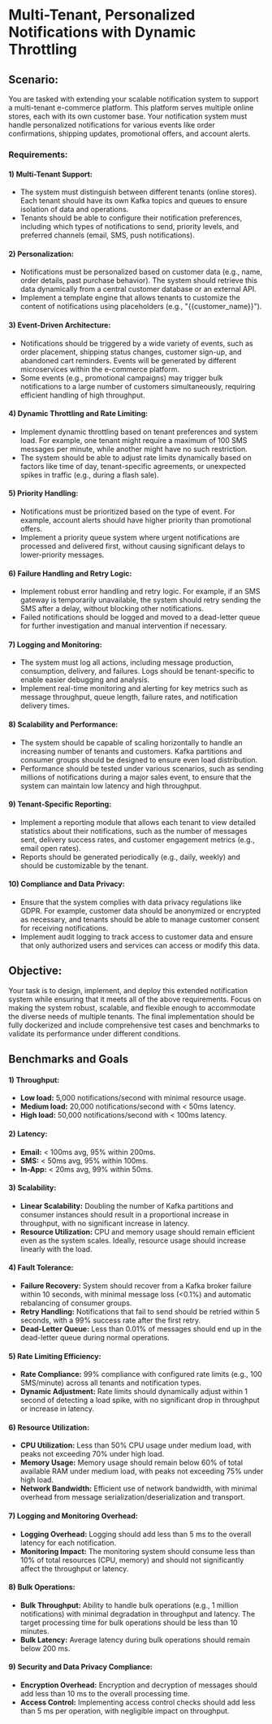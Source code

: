 # Multi-Tenant, Personalized Notifications with Dynamic Throttling

## Scenario:

You are tasked with extending your scalable notification system to support a multi-tenant e-commerce platform. This platform serves multiple online stores, each with its own customer base. Your notification system must handle personalized notifications for various events like order confirmations, shipping updates, promotional offers, and account alerts.

### Requirements:

#### 1) **Multi-Tenant Support:**

- The system must distinguish between different tenants (online stores). Each tenant should have its own Kafka topics and queues to ensure isolation of data and operations.
- Tenants should be able to configure their notification preferences, including which types of notifications to send, priority levels, and preferred channels (email, SMS, push notifications).

#### 2) **Personalization:**

- Notifications must be personalized based on customer data (e.g., name, order details, past purchase behavior). The system should retrieve this data dynamically from a central customer database or an external API.
- Implement a template engine that allows tenants to customize the content of notifications using placeholders (e.g., "{{customer_name}}").

#### 3) **Event-Driven Architecture:**

- Notifications should be triggered by a wide variety of events, such as order placement, shipping status changes, customer sign-up, and abandoned cart reminders. Events will be generated by different microservices within the e-commerce platform.
- Some events (e.g., promotional campaigns) may trigger bulk notifications to a large number of customers simultaneously, requiring efficient handling of high throughput.

#### 4) **Dynamic Throttling and Rate Limiting:**

- Implement dynamic throttling based on tenant preferences and system load. For example, one tenant might require a maximum of 100 SMS messages per minute, while another might have no such restriction.
- The system should be able to adjust rate limits dynamically based on factors like time of day, tenant-specific agreements, or unexpected spikes in traffic (e.g., during a flash sale).

#### 5) **Priority Handling:**

- Notifications must be prioritized based on the type of event. For example, account alerts should have higher priority than promotional offers.
- Implement a priority queue system where urgent notifications are processed and delivered first, without causing significant delays to lower-priority messages.

#### 6) **Failure Handling and Retry Logic:**

- Implement robust error handling and retry logic. For example, if an SMS gateway is temporarily unavailable, the system should retry sending the SMS after a delay, without blocking other notifications.
- Failed notifications should be logged and moved to a dead-letter queue for further investigation and manual intervention if necessary.

#### 7) **Logging and Monitoring:**

- The system must log all actions, including message production, consumption, delivery, and failures. Logs should be tenant-specific to enable easier debugging and analysis.
- Implement real-time monitoring and alerting for key metrics such as message throughput, queue length, failure rates, and notification delivery times.

#### 8) **Scalability and Performance:**

- The system should be capable of scaling horizontally to handle an increasing number of tenants and customers. Kafka partitions and consumer groups should be designed to ensure even load distribution.
- Performance should be tested under various scenarios, such as sending millions of notifications during a major sales event, to ensure that the system can maintain low latency and high throughput.

#### 9) **Tenant-Specific Reporting:**

- Implement a reporting module that allows each tenant to view detailed statistics about their notifications, such as the number of messages sent, delivery success rates, and customer engagement metrics (e.g., email open rates).
- Reports should be generated periodically (e.g., daily, weekly) and should be customizable by the tenant.

#### 10) **Compliance and Data Privacy:**

- Ensure that the system complies with data privacy regulations like GDPR. For example, customer data should be anonymized or encrypted as necessary, and tenants should be able to manage customer consent for receiving notifications.
- Implement audit logging to track access to customer data and ensure that only authorized users and services can access or modify this data.

## Objective:

Your task is to design, implement, and deploy this extended notification system while ensuring that it meets all of the above requirements. Focus on making the system robust, scalable, and flexible enough to accommodate the diverse needs of multiple tenants. The final implementation should be fully dockerized and include comprehensive test cases and benchmarks to validate its performance under different conditions.

## Benchmarks and Goals

#### 1) **Throughput:**

- **Low load:** 5,000 notifications/second with minimal resource usage.
- **Medium load:** 20,000 notifications/second with < 50ms latency.
- **High load:** 50,000 notifications/second with < 100ms latency.

#### 2) **Latency:**

- **Email:** < 100ms avg, 95% within 200ms.
- **SMS:** < 50ms avg, 95% within 100ms.
- **In-App:** < 20ms avg, 99% within 50ms.

#### 3) **Scalability:** 

- **Linear Scalability:** Doubling the number of Kafka partitions and consumer instances should result in a proportional increase in throughput, with no significant increase in latency.
- **Resource Utilization:** CPU and memory usage should remain efficient even as the system scales. Ideally, resource usage should increase linearly with the load.

#### 4) **Fault Tolerance:**

- **Failure Recovery:** System should recover from a Kafka broker failure within 10 seconds, with minimal message loss (<0.1%) and automatic rebalancing of consumer groups.
- **Retry Handling:** Notifications that fail to send should be retried within 5 seconds, with a 99% success rate after the first retry.
- **Dead-Letter Queue:** Less than 0.01% of messages should end up in the dead-letter queue during normal operations.

#### 5) **Rate Limiting Efficiency:**

- **Rate Compliance:** 99% compliance with configured rate limits (e.g., 100 SMS/minute) across all tenants and notification types.
- **Dynamic Adjustment:** Rate limits should dynamically adjust within 1 second of detecting a load spike, with no significant drop in throughput or increase in latency.

#### 6) **Resource Utilization:**

- **CPU Utilization:** Less than 50% CPU usage under medium load, with peaks not exceeding 70% under high load.
- **Memory Usage:** Memory usage should remain below 60% of total available RAM under medium load, with peaks not exceeding 75% under high load.
- **Network Bandwidth:** Efficient use of network bandwidth, with minimal overhead from message serialization/deserialization and transport.

#### 7) **Logging and Monitoring Overhead:**

- **Logging Overhead:** Logging should add less than 5 ms to the overall latency for each notification.
- **Monitoring Impact:** The monitoring system should consume less than 10% of total resources (CPU, memory) and should not significantly affect the throughput or latency.

#### 8) **Bulk Operations:**

- **Bulk Throughput:** Ability to handle bulk operations (e.g., 1 million notifications) with minimal degradation in throughput and latency. The target processing time for bulk operations should be less than 10 minutes.
- **Bulk Latency:** Average latency during bulk operations should remain below 200 ms.

#### 9) **Security and Data Privacy Compliance:**

- **Encryption Overhead:** Encryption and decryption of messages should add less than 10 ms to the overall processing time.
- **Access Control:** Implementing access control checks should add less than 5 ms per operation, with negligible impact on throughput.
